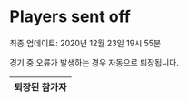 # Players sent off
최종 업데이트: 2020년 12월 23일 19시 55분


경기 중 오류가 발생하는 경우 자동으로 퇴장됩니다.


| 퇴장된 참가자 |
|:---:|